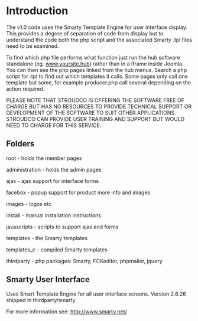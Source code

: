 # Introduction #

The v1.0 code uses the Smarty Template Engine for user interface display. This provides a degree of separation of code from display but to understand the code both the php script and the associated Smarty .tpl files need to be examined.

To find which php file performs what function just run the hub software standalone (eg. www.yoursite.hub) rather than in a iframe inside Joomla. You can then see the php pages linked from the hub menus. Search a php script for .tpl to find out which templates it calls. Some pages only call one template but some, for example producer.php call several depending on the action required.

PLEASE NOTE THAT STROUDCO IS OFFERING THE SOFTWARE FREE OF CHARGE BUT HAS NO RESOURCES TO PROVIDE TECHNICAL SUPPORT OR DEVELOPMENT OF THE SOFTWARE TO SUIT OTHER APPLICATIONS.  STROUDCO CAN PROVIDE USER TRAINING AND SUPPORT BUT WOULD NEED TO CHARGE FOR THIS SERVICE.


## Folders ##

root - holds the member pages

administration - holds the admin pages

ajax - ajax support for interface forms

facebox - popup support for product more info and images

images - logos etc

install - manual installation instructions

javascripts - scripts to support ajax and forms

templates - the Smarty templates

templates\_c - compiled Smarty templates

thirdparty - php packages: Smarty, FCKeditor, phpmailer, jquery


## Smarty User Interface ##

Uses Smart Template Engine for all user interface screens. Version 2.6.26 shipped in thirdparty/smarty.

For more information see: http://www.smarty.net/